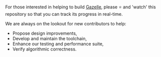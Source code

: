 For those interested in helping to build <a href="https://github.com/jamesbayley/gazelle" target="_blank">Gazelle</a>, please ⭐️ and 'watch' this repository so that you can track its progress in real-time.

We are always on the lookout for new contributors to help: 

- Propose design improvements,
- Develop and maintain the toolchain, 
- Enhance our testing and performance suite,
- Verify algorithmic correctness.